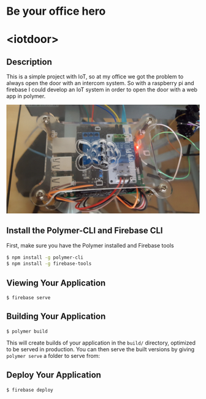 # Be your office hero
# \<iotdoor\>

## Description
This is a simple project with IoT, so at my office we got the problem to
always open the door with an intercom system. So with a raspberry pi and firebase I could develop an IoT system in order to open the door with a web app in polymer.

![RasberryPiIoT](images/rasp.jpg)


## Install the Polymer-CLI and Firebase CLI

First, make sure you have the Polymer installed and Firebase tools
```bash
$ npm install -g polymer-cli
$ npm install -g firebase-tools

```

## Viewing Your Application

```
$ firebase serve
```

## Building Your Application

```
$ polymer build
```

This will create builds of your application in the `build/` directory, optimized to be served in production. You can then serve the built versions by giving `polymer serve` a folder to serve from:


## Deploy Your Application

```
$ firebase deploy
```
